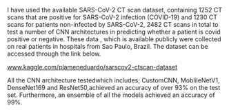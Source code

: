 I have used the available SARS-CoV-2 CT scan dataset, containing 1252 CT scans that are positive for SARS-CoV-2 infection (COVID-19) 
and 1230 CT scans for patients non-infected by SARS-CoV-2, 2482 CT scans in total to test a number of CNN architectures in predicting
whether a patient is covid positive or negative. These data , which is available publicly were  collected on real patients in 
hospitals from Sao Paulo, Brazil. The dataset can be accessed through the link below.

www.kaggle.com/plameneduardo/sarscov2-ctscan-dataset

All the CNN architecture testedwhich includes; CustomCNN, MoblileNetV1, DenseNet169 and ResNet50,achieved an accuracy of over 93% on the test set. Furthermore, 
an ensemble  of all the models achieved an accuracy of 99%.

